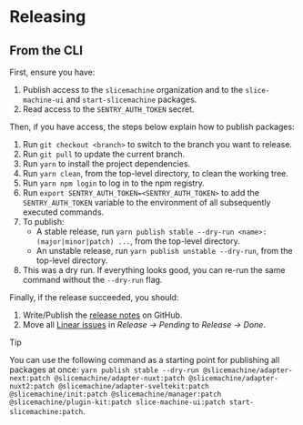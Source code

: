 # Releasing

## From the CLI

First, ensure you have:

1. Publish access to the `slicemachine` organization and to the
   `slice-machine-ui` and `start-slicemachine` packages.
2. Read access to the `SENTRY_AUTH_TOKEN` secret.

Then, if you have access, the steps below explain how to publish packages:

1. Run `git checkout <branch>` to switch to the branch you want to release.
2. Run `git pull` to update the current branch.
3. Run `yarn` to install the project dependencies.
4. Run `yarn clean`, from the top-level directory, to clean the working tree.
5. Run `yarn npm login` to log in to the npm registry.
6. Run `export SENTRY_AUTH_TOKEN=<SENTRY_AUTH_TOKEN>` to add the `SENTRY_AUTH_TOKEN`
   variable to the environment of all subsequently executed commands.
7. To publish:
   - A stable release, run `yarn publish stable --dry-run <name>:(major|minor|patch) ...`, from the top-level directory.
   - An unstable release, run `yarn publish unstable --dry-run`, from the top-level directory.
8. This was a dry run. If everything looks good, you can re-run the same command
   without the `--dry-run` flag.

Finally, if the release succeeded, you should:

1. Write/Publish the [release notes](https://github.com/prismicio/slice-machine/releases)
   on GitHub.
2. Move all [Linear issues](https://linear.app/prismic/team/DT/all) in _Release → Pending_
   to _Release → Done_.

> [!TIP]
> You can use the following command as a starting point for publishing all packages at once: `yarn publish stable --dry-run @slicemachine/adapter-next:patch @slicemachine/adapter-nuxt:patch @slicemachine/adapter-nuxt2:patch @slicemachine/adapter-sveltekit:patch @slicemachine/init:patch @slicemachine/manager:patch @slicemachine/plugin-kit:patch slice-machine-ui:patch start-slicemachine:patch`.
